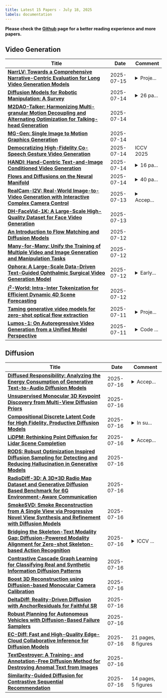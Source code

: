 ```yaml
---
title: Latest 15 Papers - July 18, 2025
labels: documentation
---
```

**Please check the [Github](https://github.com/zezhishao/MTS_Daily_ArXiv) page for a better reading experience and more papers.**

## Video Generation
| **Title** | **Date** | **Comment** |
| --- | --- | --- |
| **[NarrLV: Towards a Comprehensive Narrative-Centric Evaluation for Long Video Generation Models](http://arxiv.org/abs/2507.11245v1)** | 2025-07-15 | <details><summary>Proje...</summary><p>Project Page: https://amap-ml.github.io/NarrLV-Website/</p></details> |
| **[Diffusion Models for Robotic Manipulation: A Survey](http://arxiv.org/abs/2504.08438v3)** | 2025-07-14 | <details><summary>26 pa...</summary><p>26 pages, 2 figure, 9 tables</p></details> |
| **[M2DAO-Talker: Harmonizing Multi-granular Motion Decoupling and Alternating Optimization for Talking-head Generation](http://arxiv.org/abs/2507.08307v2)** | 2025-07-14 |  |
| **[MG-Gen: Single Image to Motion Graphics Generation](http://arxiv.org/abs/2504.02361v3)** | 2025-07-14 |  |
| **[Democratizing High-Fidelity Co-Speech Gesture Video Generation](http://arxiv.org/abs/2507.06812v2)** | 2025-07-14 | ICCV 2025 |
| **[HANDI: Hand-Centric Text-and-Image Conditioned Video Generation](http://arxiv.org/abs/2412.04189v5)** | 2025-07-14 | <details><summary>16 pa...</summary><p>16 pages, 7 figures and 4 tables</p></details> |
| **[Flows and Diffusions on the Neural Manifold](http://arxiv.org/abs/2507.10623v1)** | 2025-07-14 | <details><summary>40 pa...</summary><p>40 pages, 6 figures, 13 tables</p></details> |
| **[RealCam-I2V: Real-World Image-to-Video Generation with Interactive Complex Camera Control](http://arxiv.org/abs/2502.10059v2)** | 2025-07-13 | <details><summary>Accep...</summary><p>Accepted by ICCV 2025</p></details> |
| **[DH-FaceVid-1K: A Large-Scale High-Quality Dataset for Face Video Generation](http://arxiv.org/abs/2410.07151v2)** | 2025-07-13 |  |
| **[An Introduction to Flow Matching and Diffusion Models](http://arxiv.org/abs/2506.02070v2)** | 2025-07-12 |  |
| **[Many-for-Many: Unify the Training of Multiple Video and Image Generation and Manipulation Tasks](http://arxiv.org/abs/2506.01758v2)** | 2025-07-12 |  |
| **[Ophora: A Large-Scale Data-Driven Text-Guided Ophthalmic Surgical Video Generation Model](http://arxiv.org/abs/2505.07449v7)** | 2025-07-12 | <details><summary>Early...</summary><p>Early accepted in MICCAI25</p></details> |
| **[$I^{2}$-World: Intra-Inter Tokenization for Efficient Dynamic 4D Scene Forecasting](http://arxiv.org/abs/2507.09144v1)** | 2025-07-12 |  |
| **[Taming generative video models for zero-shot optical flow extraction](http://arxiv.org/abs/2507.09082v1)** | 2025-07-11 | <details><summary>Proje...</summary><p>Project webpage: https://neuroailab.github.io/projects/kl_tracing</p></details> |
| **[Lumos-1: On Autoregressive Video Generation from a Unified Model Perspective](http://arxiv.org/abs/2507.08801v1)** | 2025-07-11 | <details><summary>Code ...</summary><p>Code and Models: https://github.com/alibaba-damo-academy/Lumos</p></details> |

## Diffusion
| **Title** | **Date** | **Comment** |
| --- | --- | --- |
| **[Diffused Responsibility: Analyzing the Energy Consumption of Generative Text-to-Audio Diffusion Models](http://arxiv.org/abs/2505.07615v2)** | 2025-07-16 | <details><summary>Accep...</summary><p>Accepted at WASPAA 2025</p></details> |
| **[Unsupervised Monocular 3D Keypoint Discovery from Multi-View Diffusion Priors](http://arxiv.org/abs/2507.12336v1)** | 2025-07-16 |  |
| **[Compositional Discrete Latent Code for High Fidelity, Productive Diffusion Models](http://arxiv.org/abs/2507.12318v1)** | 2025-07-16 | <details><summary>In su...</summary><p>In submission, 22 pages, 7 tables, 12 figures</p></details> |
| **[LiDPM: Rethinking Point Diffusion for Lidar Scene Completion](http://arxiv.org/abs/2504.17791v2)** | 2025-07-16 | <details><summary>Accep...</summary><p>Accepted to IEEE IV 2025 (Oral); v2 - updated quantitative results based on the metrics (Voxel IoU) calculation code corrections</p></details> |
| **[RODS: Robust Optimization Inspired Diffusion Sampling for Detecting and Reducing Hallucination in Generative Models](http://arxiv.org/abs/2507.12201v1)** | 2025-07-16 |  |
| **[RadioDiff-3D: A 3D$\times$3D Radio Map Dataset and Generative Diffusion Based Benchmark for 6G Environment-Aware Communication](http://arxiv.org/abs/2507.12166v1)** | 2025-07-16 |  |
| **[SmokeSVD: Smoke Reconstruction from A Single View via Progressive Novel View Synthesis and Refinement with Diffusion Models](http://arxiv.org/abs/2507.12156v1)** | 2025-07-16 |  |
| **[Bridging the Skeleton-Text Modality Gap: Diffusion-Powered Modality Alignment for Zero-shot Skeleton-based Action Recognition](http://arxiv.org/abs/2411.10745v4)** | 2025-07-16 | <details><summary>ICCV ...</summary><p>ICCV 2025 (camera-ready version). Please visit our project page at https://kaist-viclab.github.io/TDSM_site/</p></details> |
| **[Contrastive Cascade Graph Learning for Classifying Real and Synthetic Information Diffusion Patterns](http://arxiv.org/abs/2507.12063v1)** | 2025-07-16 |  |
| **[Boost 3D Reconstruction using Diffusion-based Monocular Camera Calibration](http://arxiv.org/abs/2411.17240v2)** | 2025-07-16 |  |
| **[DeltaDiff: Reality-Driven Diffusion with AnchorResiduals for Faithful SR](http://arxiv.org/abs/2502.12567v2)** | 2025-07-16 |  |
| **[Robust Planning for Autonomous Vehicles with Diffusion-Based Failure Samplers](http://arxiv.org/abs/2507.11991v1)** | 2025-07-16 |  |
| **[EC-Diff: Fast and High-Quality Edge-Cloud Collaborative Inference for Diffusion Models](http://arxiv.org/abs/2507.11980v1)** | 2025-07-16 | 21 pages, 8 figures |
| **[TextDestroyer: A Training- and Annotation-Free Diffusion Method for Destroying Anomal Text from Images](http://arxiv.org/abs/2411.00355v3)** | 2025-07-16 |  |
| **[Similarity-Guided Diffusion for Contrastive Sequential Recommendation](http://arxiv.org/abs/2507.11866v1)** | 2025-07-16 | 14 pages, 5 figures |

